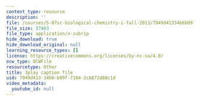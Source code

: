 ```yaml
---
content_type: resource
description: ''
file: /courses/5-07sc-biological-chemistry-i-fall-2013/7949d41334b6b09f71842cb872d88c1d_tFEBiKPv1e8.srt
file_size: 37463
file_type: application/x-subrip
hide_download: true
hide_download_original: null
learning_resource_types: []
license: https://creativecommons.org/licenses/by-nc-sa/4.0/
ocw_type: OCWFile
resourcetype: Other
title: 3play caption file
uid: 7949d413-34b6-b09f-7184-2cb872d88c1d
video_metadata:
  youtube_id: null
---
```

